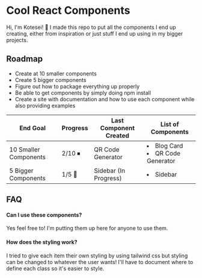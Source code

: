 # Cool React Components

Hi, I'm Kotesei! 👋 I made this repo to put all the components I end up creating, either from inspiration or just stuff I end up using in my bigger projects.

## Roadmap

- Create at 10 smaller components
- Create 5 bigger components
- Figure out how to package everything up properly
- Be able to get components by simply doing npm install
- Create a site with documentation and how to use each component while also providing examples

| End Goal              | Progress | Last Component Created | List of Components                                       |
|-----------------------|----------|------------------------|---------------------------------------------------------|
| 10 Smaller Components | 2/10 ⏹  | QR Code Generator      | <li>Blog Card <li>QR Code Generator |
| 5 Bigger Components   | 1/5 🔁  |          Sidebar (In Progress)             | <li>Sidebar|


## FAQ

#### Can I use these components?

Yes feel free to! I'm putting them up here for anyone to use them.

#### How does the styling work?

I tried to give each item their own styling by using tailwind css but styling can be changed to whatever the user wants! I'll have to document where to define each class so it's easier to style.
